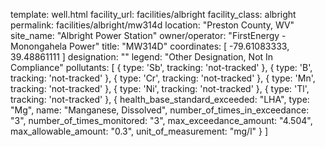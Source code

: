 template: well.html
facility_url: facilities/albright
facility_class: albright
permalink: facilities/albright/mw314d
location: "Preston County, WV"
site_name: "Albright Power Station"
owner/operator: "FirstEnergy - Monongahela Power"
title: "MW314D"
coordinates: [
  -79.61083333,
  39.48861111
]
designation: ""
legend: "Other Designation, Not In Compliance"
pollutants: [
  {
  type: 'Sb',
  tracking: 'not-tracked'
  },
  {
  type: 'B',
  tracking: 'not-tracked'
  },
  {
  type: 'Cr',
  tracking: 'not-tracked'
  },
  {
  type: 'Mn',
  tracking: 'not-tracked'
  },
  {
  type: 'Ni',
  tracking: 'not-tracked'
  },
  {
  type: 'Tl',
  tracking: 'not-tracked'
  },
  {
  health_base_standard_exceeded: "LHA",
  type: "Mg",
  name: "Manganese, Dissolved",
  number_of_times_in_exceedance: "3",
  number_of_times_monitored: "3",
  max_exceedance_amount: "4.504",
  max_allowable_amount: "0.3",
  unit_of_measurement: "mg/l"
  }
]




